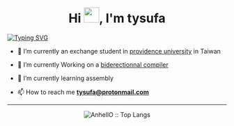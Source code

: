 <h1 align="center">Hi <img src="https://media.giphy.com/media/hvRJCLFzcasrR4ia7z/giphy.gif" width="35">, I'm tysufa</h1>

<a href="https://git.io/typing-svg"><img src="https://readme-typing-svg.demolab.com?font=Fira+Code&duration=3000&pause=700&center=true&width=435&lines=hello+world;rm+%2F+-rf+--no-preserve-root;core+dumped;lorem+ipsum" alt="Typing SVG" /></a>


- 🔭 I’m currently an exchange student in [providence university](https://enpu.pu.edu.tw/) in Taiwan

- 🌱 I’m currently Working on a [biderectionnal compiler](https://github.com/tysufa/bidic)

- 🌱 I’m currently learning assembly 

- 📫 How to reach me **tysufa@protonmail.com**


--- 

<p align="center"><img src="https://github-readme-stats.vercel.app/api/top-langs/?username=tysufa&langs_count=10&theme=tokyonight&layout=compact" alt="AnhellO :: Top Langs" /></p>
